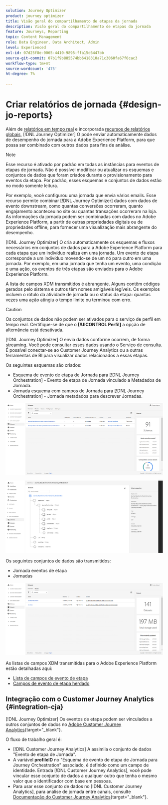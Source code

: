 ```yaml
---
solution: Journey Optimizer
product: journey optimizer
title: Visão geral do compartilhamento de etapas da jornada
description: Visão geral do compartilhamento de etapas da jornada
feature: Journeys, Reporting
topic: Content Management
role: Data Engineer, Data Architect, Admin
level: Experienced
exl-id: 07d25f8e-0065-4410-9895-ffa15d6447bb
source-git-commit: 07b1f9b885574bb6418310a71c3060fa67f6cac3
workflow-type: tm+mt
source-wordcount: '475'
ht-degree: 7%

---
```


# Criar relatórios de jornada {#design-jo-reports}

Além de [relatórios em tempo real](live-report.md) e incorporada [recursos de relatórios globais](global-report.md), [!DNL Journey Optimizer] O pode enviar automaticamente dados de desempenho do jornada para a Adobe Experience Platform, para que possa ser combinado com outros dados para fins de análise.

>[!NOTE]
>
>Esse recurso é ativado por padrão em todas as instâncias para eventos de etapas de jornada. Não é possível modificar ou atualizar os esquemas e conjuntos de dados que foram criados durante o provisionamento para eventos da etapa. Por padrão, esses esquemas e conjuntos de dados estão no modo somente leitura.

Por exemplo, você configurou uma jornada que envia vários emails. Esse recurso permite combinar [!DNL Journey Optimizer] dados com dados de evento downstream, como quantas conversões ocorreram, quanto engajamento aconteceu no site ou quantas transações ocorreram na loja. As informações da jornada podem ser combinadas com dados no Adobe Experience Platform, a partir de outras propriedades digitais ou de propriedades offline, para fornecer uma visualização mais abrangente do desempenho.

[!DNL Journey Optimizer] O cria automaticamente os esquemas e fluxos necessários em conjuntos de dados para a Adobe Experience Platform para cada etapa que um indivíduo realiza em uma jornada. Um evento de etapa corresponde a um indivíduo movendo-se de um nó para outro em uma jornada. Por exemplo, em uma jornada que tenha um evento, uma condição e uma ação, os eventos de três etapas são enviados para o Adobe Experience Platform.

A lista de campos XDM transmitidos é abrangente. Alguns contêm códigos gerados pelo sistema e outros têm nomes amigáveis legíveis. Os exemplos incluem o rótulo da atividade de jornada ou o status da etapa: quantas vezes uma ação atingiu o tempo limite ou terminou com erro.

>[!CAUTION]
>
>Os conjuntos de dados não podem ser ativados para o serviço de perfil em tempo real. Certifique-se de que o **[!UICONTROL Perfil]** a opção de alternância está desativada.

[!DNL Journey Optimizer] O envia dados conforme ocorrem, de forma streaming. Você pode consultar esses dados usando o Serviço de consulta. É possível conectar-se ao Customer Journey Analytics ou a outras ferramentas de BI para visualizar dados relacionados a essas etapas.

Os seguintes esquemas são criados:

* Esquema de evento de etapa de Jornada para [!DNL Journey Orchestration] - Evento de etapa de Jornada vinculado a Metadados de Jornada.
* Jornada esquema com campos de Jornada para [!DNL Journey Orchestration] - Jornada metadados para descrever Jornadas.

![](assets/sharing1.png)

![](assets/sharing2.png)

Os seguintes conjuntos de dados são transmitidos:

* Jornada eventos de etapa
* Jornadas

![](assets/sharing3.png)

As listas de campos XDM transmitidas para o Adobe Experience Platform estão detalhadas aqui:

* [Lista de campos de evento de etapa](../reports/sharing-field-list.md)
* [Campos de evento de etapa herdado](../reports/sharing-legacy-fields.md)

## Integração com o Customer Journey Analytics {#integration-cja}

[!DNL Journey Optimizer] Os eventos de etapa podem ser vinculados a outros conjuntos de dados no [Adobe Customer Journey Analytics](https://experienceleague.adobe.com/docs/analytics-platform/using/cja-overview/cja-overview.html?lang=pt-BR){target="_blank"}.

O fluxo de trabalho geral é:

* [!DNL Customer Journey Analytics] A assimila o conjunto de dados &quot;Evento de etapa de Jornada&quot;.
* A variável **profileID** no &quot;Esquema de evento de etapa de Jornada para Journey Orchestration&quot; associado, é definido como um campo de identidade. Entrada [!DNL Customer Journey Analytics], você pode vincular esse conjunto de dados a qualquer outro que tenha o mesmo valor que o identificador com base em pessoas.
* Para usar esse conjunto de dados no [!DNL Customer Journey Analytics], para análise de jornada entre canais, consulte [Documentação do Customer Journey Analytics](https://experienceleague.adobe.com/docs/analytics-platform/using/cja-usecases/cross-channel.html?lang=pt-BR){target="_blank"}.

